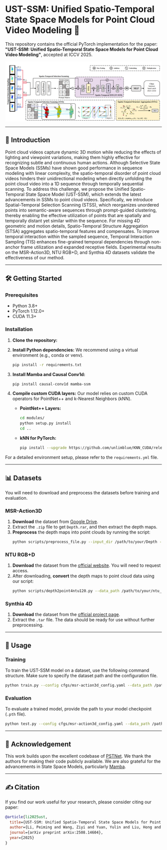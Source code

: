 # UST-SSM: Unified Spatio-Temporal State Space Models for Point Cloud Video Modeling 🚀
This repository contains the official PyTorch implementation for the paper: **"UST-SSM: Unified Spatio-Temporal State Space Models for Point Cloud Video Modeling"**, accepted at ICCV 2025.

![pipeline](assets/pipeline.png)

-----

## 📜 Introduction

Point cloud videos capture dynamic 3D motion while reducing the effects of lighting and viewpoint variations, making them highly effective for recognizing subtle and continuous human actions. Although Selective State Space Models (SSMs) have shown good performance in sequence modeling with linear complexity, the spatio-temporal disorder of point cloud videos hinders their unidirectional modeling when directly unfolding the point cloud video into a 1D sequence through temporally sequential scanning. To address this challenge, we propose the Unified Spatio-Temporal State Space Model (UST-SSM), which extends the latest advancements in SSMs to point cloud videos. Specifically, we introduce Spatial-Temporal Selection Scanning (STSS), which reorganizes unordered points into semantic-aware sequences through prompt-guided clustering, thereby enabling the effective utilization of points that are spatially and temporally distant yet similar within the sequence. For missing 4D geometric and motion details, Spatio-Temporal Structure Aggregation (STSA) aggregates spatio-temporal features and compensates. To improve temporal interaction within the sampled sequence, Temporal Interaction Sampling (TIS) enhances fine-grained temporal dependencies through non-anchor frame utilization and expanded receptive fields. Experimental results on the MSR-Action3D, NTU RGB+D, and Synthia 4D datasets validate the effectiveness of our method.

-----

## 🛠️ Getting Started

### Prerequisites

  * Python 3.8+
  * PyTorch 1.12.0+
  * CUDA 11.3+

### Installation

1.  **Clone the repository:**

2.  **Install Python dependencies:**
    We recommend using a virtual environment (e.g., conda or venv).

    ```bash
    pip install -r requirements.txt
    ```

3.  **Install Mamba and Causal Conv1d:**

    ```bash
    pip install causal-conv1d mamba-ssm
    ```

4.  **Compile custom CUDA layers:**
    Our model relies on custom CUDA operators for PointNet++ and k-Nearest Neighbors (kNN).

      * **PointNet++ Layers:**
        ```bash
        cd modules/
        python setup.py install
        cd ..
        ```
      * **kNN for PyTorch:**
        ```bash
        pip install --upgrade https://github.com/unlimblue/KNN_CUDA/releases/download/0.2/KNN_CUDA-0.2-py3-none-any.whl
        ```

For a detailed environment setup, please refer to the `requirements.yml` file.

-----

## 📊 Datasets

You will need to download and preprocess the datasets before training and evaluation.

### MSR-Action3D

1.  **Download** the dataset from [Google Drive](https://drive.google.com/file/d/1djwAK3oZTAIFbCz531eClxINmsZgGO_H/view?usp=sharing).
2.  Extract the `.zip` file to get `Depth.rar`, and then extract the depth maps.
3.  **Preprocess** the depth maps into point clouds by running the script:
    ```bash
    python scripts/preprocess_file.py --input_dir /path/to/your/Depth --output_dir /path/to/processed_data --num_cpu 11
    ```

### NTU RGB+D

1.  **Download** the dataset from the [official website](https://rose1.ntu.edu.sg/dataset/actionRecognition/). You will need to request access.
2.  After downloading, **convert** the depth maps to point cloud data using our script:
    ```bash
    python scripts/depth2point4ntu120.py --data_path /path/to/your/ntu_dataset
    ```

### Synthia 4D

1.  **Download** the dataset from the [official project page](http://cvgl.stanford.edu/data2/Synthia4D.tar).
2.  Extract the `.tar` file. The data should be ready for use without further preprocessing.

-----

## 🚀 Usage

### Training

To train the UST-SSM model on a dataset, use the following command structure. Make sure to specify the dataset path and the configuration file.

```bash
python train.py --config cfgs/msr-action3d_config.yaml --data_path /path/to/processed_data
```

### Evaluation

To evaluate a trained model, provide the path to your model checkpoint (`.pth` file).

```bash
python test.py --config cfgs/msr-action3d_config.yaml --data_path /path/to/processed_data --checkpoint /path/to/your/model.pth
``` 

-----

## 🙏 Acknowledgement

This work builds upon the excellent codebase of [PSTNet](https://github.com/hehefan/Point-Spatio-Temporal-Convolution). We thank the authors for making their code publicly available. We are also grateful for the advancements in State Space Models, particularly [Mamba](https://github.com/state-spaces/mamba).

-----

## ✍️ Citation

If you find our work useful for your research, please consider citing our paper:

```bibtex
@article{li2025ust,
  title={UST-SSM: Unified Spatio-Temporal State Space Models for Point Cloud Video Modeling},
  author={Li, Peiming and Wang, Ziyi and Yuan, Yulin and Liu, Hong and Meng, Xiangming and Yuan, Junsong and Liu, Mengyuan},
  journal={arXiv preprint arXiv:2508.14604},
  year={2025}
}
```
